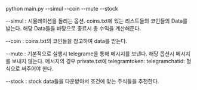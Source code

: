 python main.py --simul --coin --mute --stock


--simul : 시뮬레이션을 돌리는 옵션. coins.txt에 있는 리스트들의 코인들의 Data를 받는다.
          해당 Data들을 바탕으로 종료시 총 수익을 계산해준다.

--coin : coins.txt의 코인들을 참고하여 data를 받는다.

--mute : 기본적으로 실행시 telegrame을 통해 메시지를 보낸다.
         해당 옵션시 메시지를 보내지 않는다.
         메시지의 경우 private.txt에 
        telegramtoken:
        telegramchatid:
        형식으로 써주어야 한다.

--stock : stock data들을 다운받아서 조건에 맞는 주식들을 추천한다.

